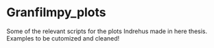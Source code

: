 # Granfilmpy_plots 

Some of the relevant scripts for the plots Indrehus made in here thesis. Examples to be cutomized and cleaned! 
